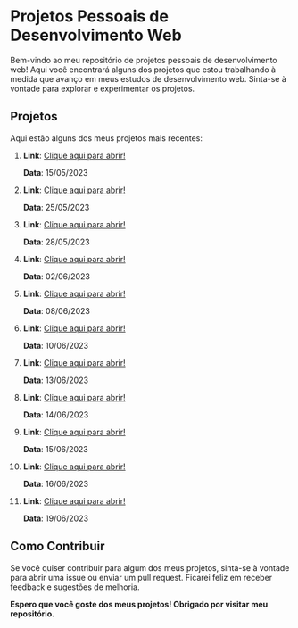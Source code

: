 <h1>Projetos Pessoais de Desenvolvimento Web</h1>

<p>Bem-vindo ao meu repositório de projetos pessoais de desenvolvimento web! Aqui você encontrará alguns dos projetos que estou trabalhando à medida que avanço em meus estudos de desenvolvimento web. Sinta-se à vontade para explorar e experimentar os projetos.</p>

<h2>Projetos</h2>

<p>Aqui estão alguns dos meus projetos mais recentes:</p>

<ol>
    <li>
        <strong>Link</strong>: <a href="https://jefersonwayne.github.io/projetos/first-website/index.html" target="_blank">Clique aqui para abrir!</a>
            <p><strong>Data</strong>: 15/05/2023</p>
    </li>
    <li>
        <strong>Link</strong>: <a href="https://jefersonwayne.github.io/projetos/website-android/index.html" target="_blank">Clique aqui para abrir!</a>
            <p><strong>Data</strong>: 25/05/2023</p>
    </li>
    <li>
        <strong>Link</strong>: <a href="https://jefersonwayne.github.io/projetos/website-cordel/index.html" target="_blank">Clique aqui para abrir!</a>
            <p><strong>Data</strong>: 28/05/2023</p>
    </li>
    <li>
        <strong>Link</strong>: <a href="https://jefersonwayne.github.io/projetos/website-social/index.html" target="_blank">Clique aqui para abrir!</a>
            <p><strong>Data</strong>: 02/06/2023</p>
    </li>
    <li>
        <strong>Link</strong>: <a href="https://jefersonwayne.github.io/projetos/website-login/index.html" target="_blank">Clique aqui para abrir!</a>
            <p><strong>Data</strong>: 08/06/2023</p>
    </li>
    <li>
        <strong>Link</strong>: <a href="https://jefersonwayne.github.io/projetos/landing-page-01/index.html" target="_blank">Clique aqui para abrir!</a>
            <p><strong>Data</strong>: 10/06/2023</p>
    </li>
    <li>
        <strong>Link</strong>: <a href="https://jefersonwayne.github.io/projetos/photo-gallery/index.html" target="_blank">Clique aqui para abrir!</a>
            <p><strong>Data</strong>: 13/06/2023</p>
    </li>
        <li>
        <strong>Link</strong>: <a href="https://jefersonwayne.github.io/projetos/responsive-cards/index.html" target="_blank">Clique aqui para abrir!</a>
            <p><strong>Data</strong>: 14/06/2023</p>
    </li>
        <li>
        <strong>Link</strong>: <a href="https://jefersonwayne.github.io/projetos/qr-code-component/index.html" target="_blank">Clique aqui para abrir!</a>
            <p><strong>Data</strong>: 15/06/2023</p>
    </li>
        <li>
        <strong>Link</strong>: <a href="https://jefersonwayne.github.io/projetos/summary/index.html" target="_blank">Clique aqui para abrir!</a>
            <p><strong>Data</strong>: 16/06/2023</p>
    </li>
        </li>
        <li>
        <strong>Link</strong>: <a href="https://jefersonwayne.github.io/projetos/grid-section/index.html" target="_blank">Clique aqui para abrir!</a>
            <p><strong>Data</strong>: 19/06/2023</p>
    </li>
</ol>

<h2>Como Contribuir</h2>

<p>Se você quiser contribuir para algum dos meus projetos, sinta-se à vontade para abrir uma issue ou enviar um pull request. Ficarei feliz em receber feedback e sugestões de melhoria.</p>

<p><strong>Espero que você goste dos meus projetos! Obrigado por visitar meu repositório.</strong></p>
